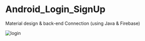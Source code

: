 # Android_Login_SignUp
Material design &amp; back-end Connection (using Java &amp; Firebase)






![login](https://user-images.githubusercontent.com/61315426/86610701-86449b00-bfcf-11ea-8ebb-eeb464f80763.png)

